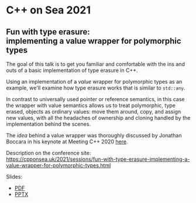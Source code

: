 # C++ on Sea 2021

## Fun with type erasure:<br>implementing a value wrapper for polymorphic types

The goal of this talk is to get you familiar and comfortable with the ins and outs of a basic implementation of type erasure in C++.

Using an implementation of a _value_ wrapper for polymorphic types as an example, we'll examine how type erasure works that is similar to `std::any`.

In contrast to universally used pointer or reference semantics, in this case the wrapper with value semantics allows us to treat polymorphic, type erased, objects as ordinary values: move them around, copy, and assign new values, with all the headaches of ownership and cloning handled by the implementation behind the scenes.

The _idea_ behind a value wrapper was thoroughly discussed by Jonathan Boccara in his keynote at Meeting C++ 2020 [here](https://www.youtube.com/watch?v=mU_n_ohIHQk).

Description on the conference site:<br/>
[https://cpponsea.uk/<wbr>2021/<wbr>sessions/<wbr>fun-with-type-erasure-implementing-a-value-wrapper-for-polymorphic-types.html](https://cpponsea.uk/2021/sessions/fun-with-type-erasure-implementing-a-value-wrapper-for-polymorphic-types.html)

Slides:
* [PDF](Fun%20with%20type%20erasure-implementing%20a%20value%20wrapper%20for%20polymorphic%20types.pdf)
* [PPTX](Fun%20with%20type%20erasure-implementing%20a%20value%20wrapper%20for%20polymorphic%20types.pptx)
